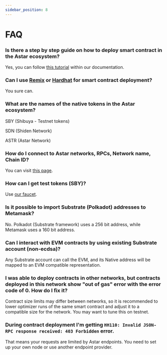 ```yaml
---
sidebar_position: 8
---
```


# FAQ

### Is there a step by step guide on how to deploy smart contract in the Astar ecosystem?

Yes, you can follow [this tutorial](first-contract) within our documentation.

### Can I use [Remix](https://remix.ethereum.org) or [Hardhat](https://hardhat.org/) for smart contract deployment?

You sure can.

### What are the names of the native tokens in the Astar ecosystem?

SBY (Shibuya - Testnet tokens)

SDN (Shiden Network)

ASTR (Astar Network)

### How do I connect to Astar networks, RPCs, Network name, Chain ID?

You can visit [this page](/docs/build/environment/endpoints.md).

### How can I get test tokens (SBY)?

Use [our faucet](/docs/build/environment/faucet.md).

### Is it possible to import Substrate (Polkadot) addresses to Metamask?

No. Polkadot (Substrate framework) uses a 256 bit address, while Metamask uses a 160 bit address.

### Can I interact with EVM contracts by using existing Substrate account (non-ecdsa)?

Any Substrate account can call the EVM, and its Native address will be mapped to an EVM compatible representation.

### I was able to deploy contracts in other networks, but contracts deployed in this network show "out of gas" error with the error code of 0. How do I fix it?

Contract size limits may differ between networks, so it is recommended to lower optimizer runs of the same smart contract and adjust it to a compatible size for the network. You may want to tune this on testnet.

### During contract deployment I'm getting `HH110: Invalid JSON-RPC response received: 403 Forbidden` error.

That means your requests are limited by Astar endpoints. You need to set up your own node or use another endpoint provider.
